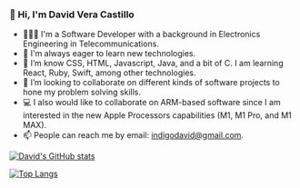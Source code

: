 ### 👋 Hi, I'm David Vera Castillo 


- 🧑🏻‍💻 I'm a Software Developer with a background in Electronics Engineering in Telecommunications. 
- 🤔 I'm always eager to learn new technologies.
- 👀 I’m know CSS, HTML, Javascript, Java, and a bit of C. I am learning React, Ruby, Swift, among other technologies.
- 💞️ I’m looking to collaborate on different kinds of software projects to hone my problem solving skills. 
- 💻 I also would like to collaborate on ARM-based software since I am interested in the new Apple Processors capabilities (M1, M1 Pro, and M1 MAX).
- 📫 People can reach me by email: indigodavid@gmail.com.

[![David's GitHub stats](https://github-readme-stats.vercel.app/api?username=indigodavid&show_icons=true&theme=ayu-mirage)](https://github.com/indigodavid/github-readme-stats)

[![Top Langs](https://github-readme-stats.vercel.app/api/top-langs/?username=indigodavid&theme=ayu-mirage&layout=compact)](https://github.com/indigodavid/github-readme-stats)
<!---
indigodavid/indigodavid is a ✨ special ✨ repository because its `README.md` (this file) appears on your GitHub profile.
You can click the Preview link to take a look at your changes.
--->
